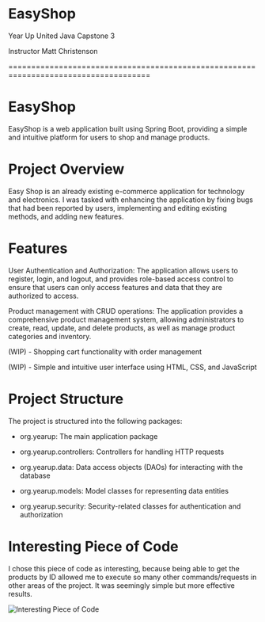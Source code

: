 # EasyShop

Year Up United Java Capstone 3

Instructor Matt Christenson

=====================================================================================

# EasyShop
EasyShop is a web application built using Spring Boot, providing a simple and intuitive platform for users to shop and manage products.

# Project Overview
Easy Shop is an already existing e-commerce application for technology and electronics. I was tasked with enhancing the application by fixing bugs that had been reported by users, implementing and editing existing methods, and adding new features.

# Features
User Authentication and Authorization: The application allows users to register, login, and logout, and provides role-based access control to ensure that users can only access features and data that they are authorized to access.

Product management with CRUD operations: The application provides a comprehensive product management system, allowing administrators to create, read, update, and delete products, as well as manage product categories and inventory.

(WIP) - Shopping cart functionality with order management

(WIP) - Simple and intuitive user interface using HTML, CSS, and JavaScript

# Project Structure
The project is structured into the following packages:

- org.yearup: The main application package
 
- org.yearup.controllers: Controllers for handling HTTP requests
 
- org.yearup.data: Data access objects (DAOs) for interacting with the database
 
- org.yearup.models: Model classes for representing data entities
 
- org.yearup.security: Security-related classes for authentication and authorization

# Interesting Piece of Code

I chose this piece of code as interesting, because being able to get the products by ID allowed me to execute so many other commands/requests in other areas of the project. It was seemingly simple but more effective results.

![Interesting Piece of Code](https://github.com/user-attachments/assets/2115f635-b785-4e45-bf16-50da863056e0)



